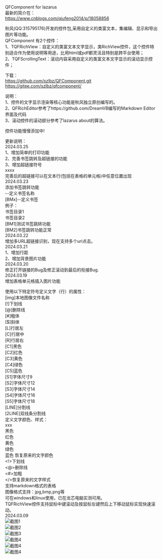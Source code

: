 QFComponent for lazarus    
最新的简介在：  
https://www.cnblogs.com/qiufeng2014/p/18058856     

秋风(QQ:315795176)开发的控件包,采用自定义的类富文本，集编辑、显示和导出图片等功能。  
QFComponent 有2个控件：  
1、TQFRichView：自定义的类富文本文字显示，类RichView控件，这个控件特别适合作为使用说明等用途，比用html或pdf都灵活且特别是跨平台使用；  
2、TQFScrollingText：滚动内容采用自定义的类富文本文字显示的滚动显示控件；  

下载：  
https://github.com/szlbz/QFComponent.git  
https://gitee.com/szlbz/qfcomponent/  

说明：  
1、控件的文字显示渲染等核心功能是秋风独立原创编写的。  
2、QFRichEditor参考了https://github.com/DreamVB编写的Markdown Editor界面及代码  
3、滚动控件的滚动部分参考了lazarus about的算法。  

控件功能慢慢添加中!  

更新说明：  
2024.03.25  
1、增加简单的打印功能  
2、完善书签跳转及超链接的功能  
3、增加超链接符号  
<hlk>xxxx</hlk>  
完善后的超链接可以在文本行(包括在表格的单元格)中任意位置出现  
2024.03.23  
添加书签跳转功能  
<BMx>--定义书签名称  
[BMx]--定义书签  
例子：  
<BM1>书签目录1  
<BM2>书签目录2  
[BM1]测试书签跳转功能  
[BM2]书签跳转功能正常  
2024.03.22  
增加多URL超链接识别，现在支持多个url点击。  
2024.03.21  
1、增加行距  
2、增加背景图片功能  
2024.03.20  
修正打开链接的Bug及修正滚动到最后的衔接Bug.  
2024.03.19  
增加表格单元格插入图片功能  

使用以下特定符号定义文字（行）的属性：  
[img]本地图像文件名称  
[!]下划线  
[@]删除线  
[#]粗体  
[$]斜体  
[L]行居左  
[C]行居中  
[R]行居右  
[C1]黑色  
[C2]红色  
[C3]黄色  
[C4]绿色  
[C5]蓝色  
[S1]字体尺寸9  
[S2]字体尺寸12  
[S3]字体尺寸14  
[S4]字体尺寸16  
[S5]字体尺寸18  
[LINE]分割线  
[2LINE]双线条分割线  
定义文字颜色、样式：  
<C1>xxx</C>  
<C1>黑色  
<C2>红色  
<C3>黄色  
<C4>绿色  
<C5>蓝色 
</C>恢复原来的文字颜色  
<!>下划线  
<@>删除线  
<#>加粗  
</>恢复原来的文字样式  
支持markdown格式的表格   
图像格式支持：jpg,bmp,png等    
可在windows和linux使用，已在龙芯电脑实测可用。  
TQFRichView控件支持鼠标中键滚动及按鼠标左键然后上下移动鼠标实现快速滚动。  
2024.03.09  
![截图1](%E6%88%AA%E5%9B%BE.png)  
![截图2](%E6%88%AA%E5%9B%BE2.png)  
![截图3](%E6%88%AA%E5%9B%BE3.png)  
![截图4](%E6%88%AA%E5%9B%BE4.png)  
![截图4](%E6%88%AA%E5%9B%BE5.png)  
![截图4](%E6%88%AA%E5%9B%BE6.png)  
